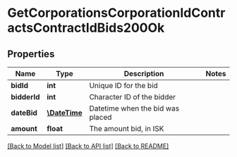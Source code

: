 # GetCorporationsCorporationIdContractsContractIdBids200Ok

## Properties
Name | Type | Description | Notes
------------ | ------------- | ------------- | -------------
**bidId** | **int** | Unique ID for the bid | 
**bidderId** | **int** | Character ID of the bidder | 
**dateBid** | [**\DateTime**](\DateTime.md) | Datetime when the bid was placed | 
**amount** | **float** | The amount bid, in ISK | 

[[Back to Model list]](../README.md#documentation-for-models) [[Back to API list]](../README.md#documentation-for-api-endpoints) [[Back to README]](../README.md)


